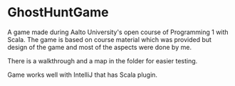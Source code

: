 # GhostHuntGame

A game made during Aalto University's open course of Programming 1 with Scala.
The game is based on course material which was provided but design of the game and most of the aspects were done by me.

There is a walkthrough and a map in the folder for easier testing.

Game works well with IntelliJ that has Scala plugin.
